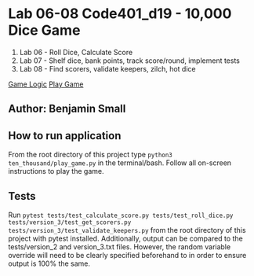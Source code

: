 # Lab 06-08 Code401_d19 - 10,000 Dice Game

1. Lab 06 - Roll Dice, Calculate Score
2. Lab 07 - Shelf dice, bank points, track score/round, implement tests
3. Lab 08 - Find scorers, validate keepers, zilch, hot dice

[Game Logic](ten_thousand/game_logic.py)
[Play Game](ten_thousand/play_game.py)

## Author: Benjamin Small

## How to run application

From the root directory of this project type `python3 ten_thousand/play_game.py` in the terminal/bash. Follow all on-screen instructions to play the game.

## Tests

Run `pytest tests/test_calculate_score.py tests/test_roll_dice.py tests/version_3/test_get_scorers.py tests/version_3/test_validate_keepers.py` from the root directory of this project with pytest installed. Additionally, output can be compared to the tests/version_2 and version_3.txt files. However, the random variable override will need to be clearly specified beforehand to in order to ensure output is 100% the same.
